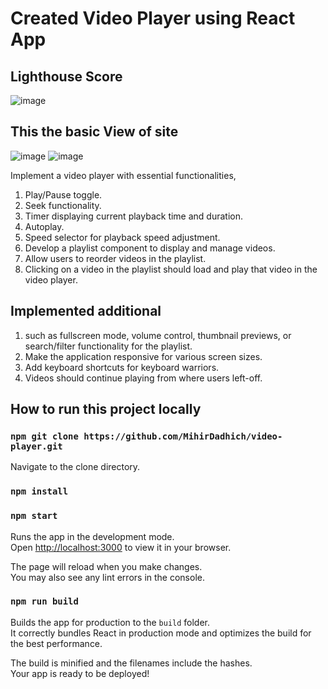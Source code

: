 #  Created  Video Player using  React App

## Lighthouse Score

![image](https://github.com/MihirDadhich/video-player/assets/68670644/ef9198dd-61a9-4897-b435-5a3949df293c)

## This the basic View of site
![image](https://github.com/MihirDadhich/video-player/assets/68670644/026c9221-4e53-4571-a436-4fddbbb6812a)
![image](https://github.com/MihirDadhich/video-player/assets/68670644/46d4e96e-ce0e-4bab-bb60-5b2e1a375bba)


Implement a video player with essential functionalities,
1. Play/Pause toggle.
2. Seek functionality.
3. Timer displaying current playback time and duration.
4. Autoplay.
5. Speed selector for playback speed adjustment.
6. Develop a playlist component to display and manage videos.
7. Allow users to reorder videos in the playlist.
8. Clicking on a video in the playlist should load and play that video in the video player.

## Implemented additional

1. such as fullscreen mode, volume control, thumbnail previews, or search/filter functionality for the playlist.
2. Make the application responsive for various screen sizes.
3. Add keyboard shortcuts for keyboard warriors.
4. Videos should continue playing from where users left-off.


## How to run this project locally

### `npm git clone https://github.com/MihirDadhich/video-player.git`

Navigate to the clone directory.

### `npm install`

### `npm start`

Runs the app in the development mode.\
Open [http://localhost:3000](http://localhost:3000) to view it in your browser.

The page will reload when you make changes.\
You may also see any lint errors in the console.

### `npm run build`

Builds the app for production to the `build` folder.\
It correctly bundles React in production mode and optimizes the build for the best performance.

The build is minified and the filenames include the hashes.\
Your app is ready to be deployed!

